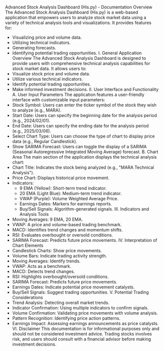 Advanced Stock Analysis Dashboard (His.py) - Documentation
Overview
The Advanced Stock Analysis Dashboard (His.py) is a web-based application that empowers users to analyze stock market data using a variety of technical analysis tools and visualizations. It provides features for:
- Visualizing price and volume data.
- Utilizing technical indicators.
- Generating forecasts.
- Identifying potential trading opportunities.
I. General Application Overview
The Advanced Stock Analysis Dashboard is designed to provide users with comprehensive technical analysis capabilities for stock market data. It allows users to:
- Visualize stock price and volume data.
- Utilize various technical indicators.
- Identify potential trading opportunities.
- Make informed investment decisions.
II. User Interface and Functionality
A. User Input Parameters
The application features a user-friendly interface with customizable input parameters:
- Stock Symbol: Users can enter the ticker symbol of the stock they wish to analyze (e.g., MARA).
- Start Date: Users can specify the beginning date for the analysis period (e.g., 2024/02/01).
- End Date: Users can specify the ending date for the analysis period (e.g., 2025/03/06).
- Select Chart Type: Users can choose the type of chart to display price data (e.g., Regular Candlestick).
- Show SARIMA Forecast: Users can toggle the display of a SARIMA (Seasonal Autoregressive Integrated Moving Average) forecast.
B. Chart Area
The main section of the application displays the technical analysis chart:
- Chart Title: Indicates the stock being analyzed (e.g., "MARA Technical Analysis").
- Price Chart: Displays historical price movement.
- Indicators:
  - 9 EMA (Yellow): Short-term trend indicator.
  - 20 EMA (Light Blue): Medium-term trend indicator.
  - VWAP (Purple): Volume Weighted Average Price.
  - Earnings Dates: Markers for earnings reports.
  - Buy/Sell Signals: Algorithm-generated signals.
III. Indicators and Analysis Tools
- Moving Averages: 9 EMA, 20 EMA.
- VWAP: A price and volume-based trading benchmark.
- MACD: Identifies trend changes and momentum shifts.
- RSI: Evaluates overbought or oversold conditions.
- SARIMA Forecast: Predicts future price movements.
IV. Interpretation of Chart Elements
- Candlestick Charts: Show price movements.
- Volume Bars: Indicate trading activity strength.
- Moving Averages: Identify trends.
- VWAP: Acts as a benchmark.
- MACD: Detects trend changes.
- RSI: Highlights overbought/oversold conditions.
- SARIMA Forecast: Predicts future price movements.
- Earnings Dates: Indicate potential price movement catalysts.
- Buy/Sell Signals: Suggest trading opportunities.
V. Potential Trading Considerations
- Trend Analysis: Detecting overall market trends.
- Indicator Confirmation: Using multiple indicators to confirm signals.
- Volume Confirmation: Validating price movements with volume analysis.
- Pattern Recognition: Identifying price action patterns.
- Earnings Impact: Assessing earnings announcements as price catalysts.
VI. Disclaimer
This documentation is for informational purposes only and should not be considered investment advice. Trading stocks involves risk, and users should consult with a financial advisor before making investment decisions.
